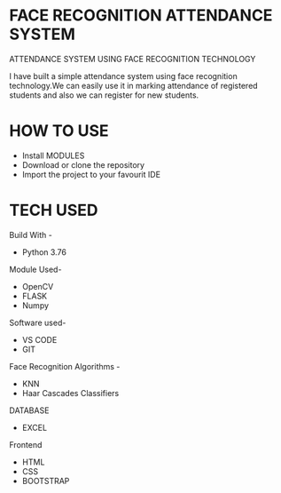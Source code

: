 # FACE RECOGNITION ATTENDANCE SYSTEM
ATTENDANCE SYSTEM USING FACE RECOGNITION TECHNOLOGY

I have built a simple attendance system using face recognition technology.We can easily use it in marking attendance of registered students and also we can register for new students.

# HOW TO USE
* Install MODULES
* Download or clone the repository
* Import the project to your favourit IDE
# TECH USED
 Build With -
* Python 3.76

Module Used-

* OpenCV
* FLASK
* Numpy

Software used-
* VS CODE
* GIT

Face Recognition Algorithms -
* KNN
* Haar Cascades Classifiers

DATABASE
* EXCEL

Frontend
* HTML
* CSS
* BOOTSTRAP
